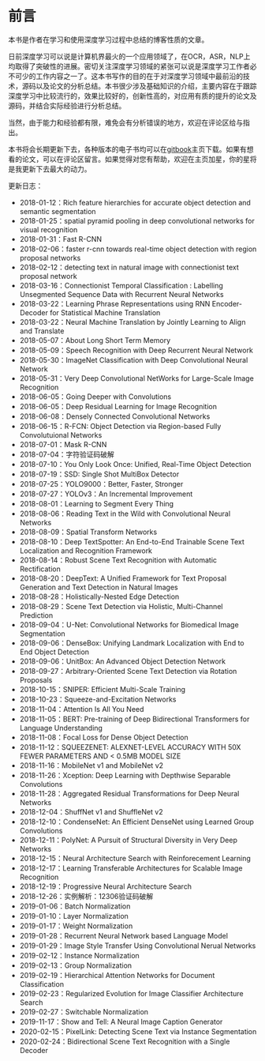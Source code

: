 # 前言

本书是作者在学习和使用深度学习过程中总结的博客性质的文章。

日前深度学习可以说是计算机界最火的一个应用领域了，在OCR，ASR，NLP上均取得了突破性的进展。密切关注深度学习领域的紧张可以说是深度学习工作者必不可少的工作内容之一了。这本书写作的目的在于对深度学习领域中最前沿的技术，源码以及论文的分析总结。本书很少涉及基础知识的介绍，主要内容在于跟踪深度学习中比较流行的，效果比较好的，创新性高的，对应用有质的提升的论文及源码，并结合实际经验进行分析总结。

当然，由于能力和经验都有限，难免会有分析错误的地方，欢迎在评论区给与指出。

本书将会长期更新下去，各种版本的电子书均可以在[gitbook](https://legacy.gitbook.com/book/senliuy/computer-vision/details)主页下载。如果有想看的论文，可以在评论区留言。如果觉得对您有帮助，欢迎在主页加星，你的星将是我更新下去最大的动力。

更新日志：

* 2018-01-12：Rich feature hierarchies for accurate object detection and semantic segmentation
* 2018-01-25：spatial pyramid pooling in deep convolutional networks for visual recognition
* 2018-01-31：Fast R-CNN
* 2018-02-06：faster r-cnn towards real-time object detection with region proposal networks
* 2018-02-12：detecting text in natural image with connectionist text proposal network
* 2018-03-16：Connectionist Temporal Classification : Labelling Unsegmented Sequence Data with Recurrent Neural Networks
* 2018-03-22：Learning Phrase Representations using RNN Encoder-Decoder for Statistical Machine Translation
* 2018-03-22：Neural Machine Translation by Jointly Learning to Align and Translate
* 2018-05-07：About Long Short Term Memory
* 2018-05-09：Speech Recognition with Deep Recurrent Neural Network
* 2018-05-30：ImageNet Classification with Deep Convolutional Neural Network
* 2018-05-31：Very Deep Convolutional NetWorks for Large-Scale Image Recognition
* 2018-06-05：Going Deeper with Convolutions
* 2018-06-05：Deep Residual Learning for Image Recognition
* 2018-06-08：Densely Connected Convolutional Networks
* 2018-06-15：R-FCN: Object Detection via Region-based Fully Convolutuional Networks
* 2018-07-01：Mask R-CNN
* 2018-07-04：字符验证码破解
* 2018-07-10：You Only Look Once: Unified, Real-Time Object Detection
* 2018-07-19：SSD: Single Shot MultiBox Detector
* 2018-07-25：YOLO9000：Better, Faster, Stronger
* 2018-07-27：YOLOv3：An Incremental Improvement
* 2018-08-01：Learning to Segment Every Thing
* 2018-08-06：Reading Text in the Wild with Convolutional Neural Networks
* 2018-08-09：Spatial Transform Networks
* 2018-08-10：Deep TextSpotter: An End-to-End Trainable Scene Text Localization and Recognition Framework
* 2018-08-14：Robust Scene Text Recognition with Automatic Rectification
* 2018-08-20：DeepText: A Unified Framework for Text Proposal Generation and Text Detection in Natural Images
* 2018-08-28：Holistically-Nested Edge Detection
* 2018-08-29：Scene Text Detection via Holistic, Multi-Channel Prediction
* 2018-09-04：U-Net: Convolutional Networks for Biomedical Image Segmentation
* 2018-09-06：DenseBox: Unifying Landmark Localization with End to End Object Detection
* 2018-09-06：UnitBox: An Advanced Object Detection Network
* 2018-09-27：Arbitrary-Oriented Scene Text Detection via Rotation Proposals
* 2018-10-15：SNIPER: Efficient Multi-Scale Training
* 2018-10-23：Squeeze-and-Excitation Networks
* 2018-11-04：Attention Is All You Need
* 2018-11-05：BERT: Pre-training of Deep Bidirectional Transformers for Language Understanding
* 2018-11-08：Focal Loss for Dense Object Detection
* 2018-11-12：SQUEEZENET: ALEXNET-LEVEL ACCURACY WITH 50X FEWER PARAMETERS AND &lt; 0.5MB MODEL SIZE
* 2018-11-16：MobileNet v1 and MobileNet v2
* 2018-11-26：Xception: Deep Learning with Depthwise Separable Convolutions
* 2018-11-28：Aggregated Residual Transformations for Deep Neural Networks
* 2018-12-04：ShuffNet v1 and ShuffleNet v2
* 2018-12-10：CondenseNet: An Efficient DenseNet using Learned Group Convolutions
* 2018-12-11：PolyNet: A Pursuit of Structural Diversity in Very Deep Networks
* 2018-12-15：Neural Architecture Search with Reinforecement Learning
* 2018-12-17：Learning Transferable Architectures for Scalable Image Recognition
* 2018-12-19：Progressive Neural Architecture Search
* 2018-12-26：实例解析：12306验证码破解
* 2019-01-06：Batch Normalization
* 2019-01-10：Layer Normalization
* 2019-01-17：Weight Normalization
* 2019-01-28：Recurrent Neural Network based Language Model
* 2019-01-29：Image Style Transfer Using Convolutional Nerual Networks
* 2019-02-12：Instance Normalization
* 2019-02-13：Group Normalization
* 2019-02-19：Hierarchical Attention Networks for Document Classification
* 2019-02-23：Regularized Evolution for Image Classifier Architecture Search
* 2019-02-27：Switchable Normalization
* 2019-11-17：Show and Tell: A Neural Image Caption Generator
* 2020-02-15：PixelLink: Detecting Scene Text via Instance Segmentation
* 2020-02-24：Bidirectional Scene Text Recognition with a Single Decoder



